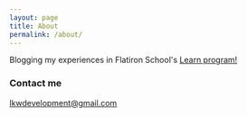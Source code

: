 ```yaml
---
layout: page
title: About
permalink: /about/
---
```


Blogging my experiences in Flatiron School's [Learn program!](https://learn.co)







### Contact me

[lkwdevelopment@gmail.com](mailto:lkwdevelopment@gmail.com)
